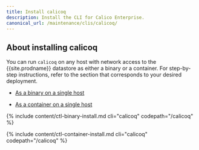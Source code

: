 ```yaml
---
title: Install calicoq
description: Install the CLI for Calico Enterprise.
canonical_url: /maintenance/clis/calicoq/
---
```


## About installing calicoq

You can run `calicoq` on any host with network access to the
{{site.prodname}} datastore as either a binary or a container.
For step-by-step instructions, refer to the section that
corresponds to your desired deployment.

- [As a binary on a single host](#install-calicoq-as-a-binary-on-a-single-host)

- [As a container on a single host](#install-calicoq-as-a-container-on-a-single-host)

{% include content/ctl-binary-install.md cli="calicoq" codepath="/calicoq" %}

{% include content/ctl-container-install.md cli="calicoq" codepath="/calicoq" %}
